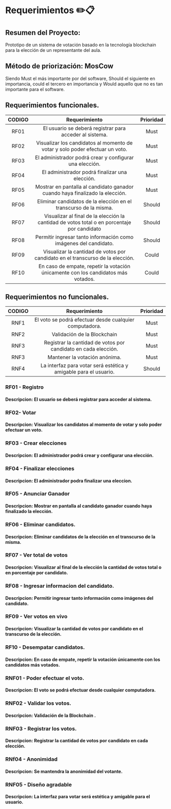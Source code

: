 # **Requerimientos** ✏️📋

## **Resumen del Proyecto:** 

Prototipo de un sistema de votación basado en la tecnología blockchain para la elección de un representante del aula.

## **Método de priorización:** MosCow

Siendo Must el más importante por del software, Should el siguiente en importancia, could el tercero en importancia y Would aquello que no es tan importante para el software.


## **Requerimientos funcionales.**


|**CODIGO**|**Requerimiento**|**Prioridad**|
| :-: | :-: | :-: |
|RF01|El usuario se deberá registrar para acceder al sistema.|Must|
|RF02|Visualizar los candidatos al momento de votar y solo poder efectuar un voto.|Must|
|RF03|El administrador podrá crear y configurar una elección.|Must|
|RF04|El administrador podrá finalizar una elección.|Must|
|RF05|Mostrar en pantalla al candidato ganador cuando haya finalizado la elección.|Must|
|RF06|Eliminar candidatos de la elección en el transcurso de la misma.|Should|
|RF07|Visualizar al final de la elección la cantidad de votos total o en porcentaje por candidato|Should|
|RF08|Permitir ingresar tanto información como imágenes del candidato.|Should|
|RF09|Visualizar la cantidad de votos por candidato en el transcurso de la elección.|Could|
|RF10|En caso de empate, repetir la votación únicamente con los candidatos más votados. |Could|


## **Requerimientos no funcionales.**


|**CODIGO**|**Requerimiento**|**Prioridad**|
| :-: | :-: | :-: |
|RNF1|El voto se podrá efectuar desde cualquier computadora.|Must|
|RNF2|Validación de la Blockchain|Must|
|RNF3|Registrar la cantidad de votos por candidato en cada elección. |Must|
|RNF3|Mantener la votación anónima.|Must|
|RNF4|La interfaz para votar será estética y amigable para el usuario.|Should|


### RF01 - Registro
#### Descripcion: El usuario se deberá registrar para acceder al sistema.

### RF02- Votar
#### Descripcion: Visualizar los candidatos al momento de votar y solo poder efectuar un voto.

### RF03 - Crear elecciones
#### Descripcion: El administrador podrá crear y configurar una elección.

### RF04 - Finalizar elecciones
#### Descripcion: El administrador podra finalizar una eleccion.

### RF05 - Anunciar Ganador
#### Descripcion: Mostrar en pantalla al candidato ganador cuando haya finalizado la elección. 

### RF06 - Eliminar candidatos.
#### Descripcion: Eliminar candidatos de la elección en el transcurso de la misma. 

### RF07 - Ver total de votos
#### Descripcion: Visualizar al final de la elección la cantidad de votos total o en porcentaje por candidato.

### RF08 - Ingresar informacion del candidato.
#### Descripcion: Permitir ingresar tanto información como imágenes del candidato. 

### RF09 - Ver votos en vivo
#### Descripcion: Visualizar la cantidad de votos por candidato en el transcurso de la elección. 

### RF10 - Desempatar candidatos.
#### Descripcion: En caso de empate, repetir la votación únicamente con los candidatos más votados.  



### RNF01 - Poder efectuar el voto.
#### Descripcion: El voto se podrá efectuar desde cualquier computadora. 

### RNF02 - Validar los votos.
#### Descripcion: Validación de la Blockchain .


### RNF03 - Registrar los votos.
#### Descripcion: Registrar la cantidad de votos por candidato en cada elección.   

### RNf04 - Anonimidad
#### Descripcion: Se mantendra la anonimidad del votante.

### RNF05 - Diseño agradable
#### Descripcion: La interfaz para votar será estética y amigable para el usuario. 

